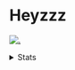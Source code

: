 # Heyzzz  

[![.](https://skillicons.dev/icons?i=js,java)](https://skillicons.dev)  

<details>
<summary>Stats</summary
<!--START_SECTION:waka-->

```text
JavaScript   16 hrs 49 mins  ██████████████████████▓░░   90.62 %
JSON         46 mins         █░░░░░░░░░░░░░░░░░░░░░░░░   04.18 %
CSS          41 mins         █░░░░░░░░░░░░░░░░░░░░░░░░   03.76 %
C++          8 mins          ▒░░░░░░░░░░░░░░░░░░░░░░░░   00.77 %
HTML         3 mins          ░░░░░░░░░░░░░░░░░░░░░░░░░   00.35 %
```

<!--END_SECTION:waka-->
</details>

